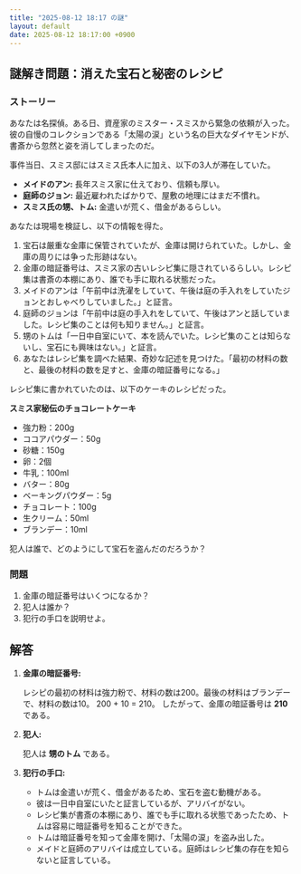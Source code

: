```yaml
---
title: "2025-08-12 18:17 の謎"
layout: default
date: 2025-08-12 18:17:00 +0900
---
```

## 謎解き問題：消えた宝石と秘密のレシピ

### ストーリー

あなたは名探偵。ある日、資産家のミスター・スミスから緊急の依頼が入った。彼の自慢のコレクションである「太陽の涙」という名の巨大なダイヤモンドが、書斎から忽然と姿を消してしまったのだ。

事件当日、スミス邸にはスミス氏本人に加え、以下の3人が滞在していた。

*   **メイドのアン:** 長年スミス家に仕えており、信頼も厚い。
*   **庭師のジョン:** 最近雇われたばかりで、屋敷の地理にはまだ不慣れ。
*   **スミス氏の甥、トム:** 金遣いが荒く、借金があるらしい。

あなたは現場を検証し、以下の情報を得た。

1.  宝石は厳重な金庫に保管されていたが、金庫は開けられていた。しかし、金庫の周りには争った形跡はない。
2.  金庫の暗証番号は、スミス家の古いレシピ集に隠されているらしい。レシピ集は書斎の本棚にあり、誰でも手に取れる状態だった。
3.  メイドのアンは「午前中は洗濯をしていて、午後は庭の手入れをしていたジョンとおしゃべりしていました。」と証言。
4.  庭師のジョンは「午前中は庭の手入れをしていて、午後はアンと話していました。レシピ集のことは何も知りません。」と証言。
5.  甥のトムは「一日中自室にいて、本を読んでいた。レシピ集のことは知らないし、宝石にも興味はない。」と証言。
6.  あなたはレシピ集を調べた結果、奇妙な記述を見つけた。「最初の材料の数と、最後の材料の数を足すと、金庫の暗証番号になる。」

レシピ集に書かれていたのは、以下のケーキのレシピだった。

**スミス家秘伝のチョコレートケーキ**

*   強力粉：200g
*   ココアパウダー：50g
*   砂糖：150g
*   卵：2個
*   牛乳：100ml
*   バター：80g
*   ベーキングパウダー：5g
*   チョコレート：100g
*   生クリーム：50ml
*   ブランデー：10ml

犯人は誰で、どのようにして宝石を盗んだのだろうか？

### 問題

1.  金庫の暗証番号はいくつになるか？
2.  犯人は誰か？
3.  犯行の手口を説明せよ。

## 解答

1.  **金庫の暗証番号:**

    レシピの最初の材料は強力粉で、材料の数は200。最後の材料はブランデーで、材料の数は10。
    200 + 10 = 210。
    したがって、金庫の暗証番号は **210** である。

2.  **犯人:**

    犯人は **甥のトム** である。

3.  **犯行の手口:**

    *   トムは金遣いが荒く、借金があるため、宝石を盗む動機がある。
    *   彼は一日中自室にいたと証言しているが、アリバイがない。
    *   レシピ集が書斎の本棚にあり、誰でも手に取れる状態であったため、トムは容易に暗証番号を知ることができた。
    *   トムは暗証番号を知って金庫を開け、「太陽の涙」を盗み出した。
    *   メイドと庭師のアリバイは成立している。庭師はレシピ集の存在を知らないと証言している。
